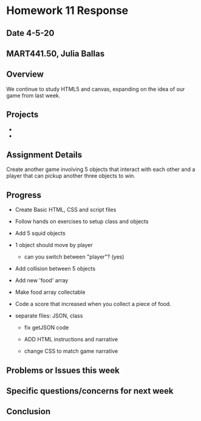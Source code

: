 # Homework 11 Response
## Date 4-5-20
## MART441.50, Julia Ballas


## Overview

We continue to study HTML5 and canvas, expanding on the idea of our game from last week.

## Projects

-
-

## Assignment Details

Create another game involving 5 objects that interact with each other and a player that can pickup another three objects to win.

## Progress

- Create Basic HTML, CSS and script files
- Follow hands on exercises to setup class and objects
- Add 5 squid objects
- 1 object should move by player
  - can you switch between "player"? (yes)
- Add collision between 5 objects

- Add new 'food' array
- Make food array collectable
- Code a score that increased when you collect a piece of food.
- separate files: JSON, class
  - fix getJSON code

  - ADD HTML instructions and narrative
  - change CSS to match game narrative

## Problems or Issues this week

## Specific questions/concerns for next week

## Conclusion
